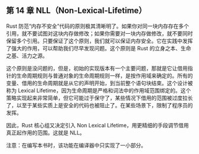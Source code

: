 ## 第 14 章 NLL（Non-Lexical-Lifetime）

Rust 防范“内存不安全”代码的原则极其清晰明了。如果你对同一块内存存在多个引用，就不要试图对这块内存做修改；如果你需要对一块内存做修改，就不要同时保留多个引用。只要保证了这个原则，我们就可以保证内存安全。它在实践中发挥了强大的作用，可以帮助我们尽早发现问题。这个原则是 Rust 的立身之本、生命之基、活力之源。

这个原则是没问题的，但是，初始的实现版本有一个主要问题，那就是它让借用指针的生命周期规则与普通对象的生命周期规则一样，是按作用域来确定的。所有的变量、借用的生命周期就是从它的声明开始，到当前整个语句块结束。这个设计被称为 Lexical Lifetime，因为生命周期是严格和词法中的作用域范围绑定的。这个策略实现起来非常简单，但它可能过于保守了，某些情况下借用的范围被过度拉长了，以至于某些实质上是安全的代码也被阻止了。在某些场景下，限制了程序员的发挥。

因此，Rust 核心组又决定引入 Non Lexical Lifetime，用更精细的手段调节借用真正起作用的范围。这就是 NLL。

注意：在编写本书时，该功能在编译器中只实现了一小部分。
